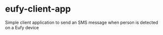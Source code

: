 # eufy-client-app
Simple client application to send an SMS message when person is detected on a Eufy device
